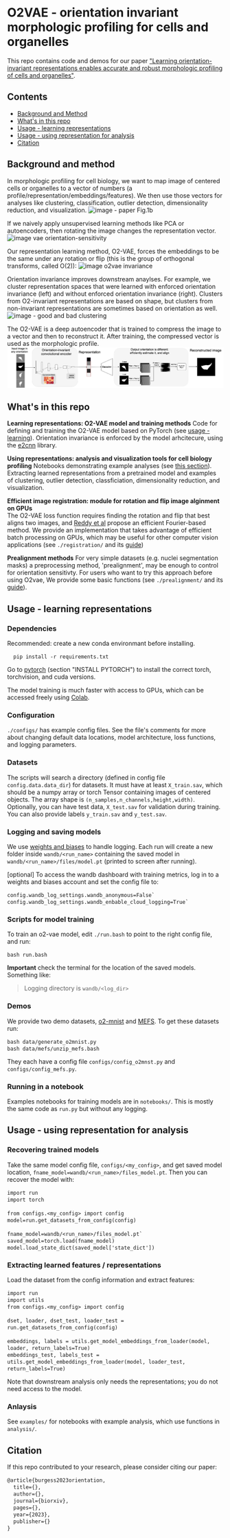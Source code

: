 # O2VAE - orientation invariant morphologic profiling for cells and organelles

This repo contains code and demos for our paper ["Learning orientation-invariant representations enables accurate and robust morphologic profiling of cells and organelles"](https://biorxiv.org/). 

## Contents
- [Background and Method](#method)
- [What's in this repo](#contents)
- [Usage - learning representations](#usage1)
- [Usage - using representation for analysis](#usage2)
- [Citation](#citation)

## <a name="method"/> Background and method
In morphologic profiling for cell biology, we want to map image of centered cells or organelles to a vector of numbers (a profile/representation/embeddings/features). We then use those vectors for analyses like clustering, classification, outlier detection, dimensionality reduction, and visualization. 
![image - paper Fig.1b](./assets/representation_learning_tasks.png)

If we naively apply unsupervised learning methods like PCA or autoencoders, then rotating the image changes the representation vector. 
![image vae orientation-sensitivity](./assets/orientation_sensitive_representation.png)

Our representation learning method, O2-VAE, forces the embeddings to be the same under any rotation or flip (this is the group of orthogonal transforms, called O(2)):
![image o2vae invariance](./assets/o2vae-representation.png)

Orientation invariance improves downstream anaylses. For example, we cluster representation spaces that were learned with enforced orientation invariance (left) and without enforced orientation invariance (right). Clusters from O2-invariant representations are based on shape, but clusters from non-invariant representations are sometimes based on orientation as well. 
![image - good and bad clustering](./assets/mefs_clustering_samples.png)

The O2-VAE is a deep autoencoder that is trained to compress the image to a vector and then to reconstruct it. After training, the compressed vector is used as the morphologic profile. 
![image - o2vae Fig.1a](./assets/o2vae-model.png)


## <a name="contents"> What's in this repo
**Learning representations: O2-VAE model and training methods**
Code for defining and training the O2-VAE model based on PyTorch (see [usage - learning](#usage1)).  Orientation invariance is enforced by the model arhcitecure, using the [e2cnn](https://github.com/QUVA-Lab/e2cnn/) library. 

**Using representations: analysis and visualization tools for cell biology profiling**
Notebooks demonstrating example analyses (see [this section](#usage2)). Extracting learned representations from a pretrained model and examples of clustering, outlier detection, classficiation, dimensionality reduction, and visualization. 

**Efficient image registration: module for rotation and flip image alginment on GPUs**  
The O2-VAE loss function requires finding the rotation and flip that best aligns two images, and [Reddy et al](https://ieeexplore.ieee.org/abstract/document/506761) propose an efficient Fourier-based method. We provide an implementation that takes advantage of efficient batch processing on GPUs, which may be useful for other computer vision applications (see `./registration/` and its [guide](./registration/README.md))

**Prealignment methods** 
For very simple datasets (e.g. nuclei segmentation masks) a preprocessing method, 'prealignment', may be enough to control for orientation sensitivty. For users who want to try this approach before using O2vae, We provide some basic functions (see `./prealignment/` and its [guide](./prealignment/README.md)).


## <a name="usage1"/> Usage - learning representations 
### Dependencies 
Recommended: create a new conda environmant before installing.
```
  pip install -r requirements.txt
```
Go to [pytorch](https://pytorch.org/) (section "INSTALL PYTORCH") to install the correct torch, torchvision, and cuda versions. 

The model training is much faster with access to GPUs, which can be accessed freely using [Colab](https://research.google.com/colaboratory/faq.html). 

### Configuration
`./configs/` has example config files. See the  file's comments for more about changing default data locations, model architecture, loss functions, and logging parameters.

### Datasets 
The scripts will search a directory (defined in config file `config.data.data_dir`) for datasets. It must have at least `X_train.sav`, which should be a numpy array or torch Tensor containing images of centered objects. The array shape is `(n_samples,n_channels,height,width)`. Optionally, you can have test data, `X_test.sav` for validation during training. You can also provide labels `y_train.sav` and `y_test.sav`.


### Logging and saving models
We use [weights and biases](https://wandb.ai/) to handle logging. Each run will create a new folder inside `wandb/<run_name>` containing the saved model in `wandb/<run_name>/files/model.pt` (printed to screen after running). 

[optional] To access the wandb dashboard with training metrics, log in to a weights and biases account and set the config file to:  
```
config.wandb_log_settings.wandb_anonymous=False` 
config.wandb_log_settings.wandb_enbable_cloud_logging=True`
```

### Scripts for model training 
To train an o2-vae model, edit `./run.bash` to point to the right config file, and run:
```
bash run.bash
```
**Important** check the terminal for the location of the saved models. Something like:
> Logging directory is `wandb/<log_dir>`

### Demos
We provide two demo datasets, [o2-mnist](./data/o2_mnist/README.md) and [MEFS](./data/mefs/README.md). To get these datasets run:
```
bash data/generate_o2mnist.py
bash data/mefs/unzip_mefs.bash
```
They each have a config file `configs/config_o2mnst.py` and `configs/config_mefs.py`.

### Running in a notebook
Examples notebooks for training models are in `notebooks/`. This is mostly the same code as `run.py` but without any logging. 

## <a name="usage2"/> Usage - using representation for analysis  
### Recovering trained models 
Take the same model config file, `configs/<my_config>`, and get saved model location, `fname_model=wandb/<run_name>/files_model.pt`. Then you can recover the model with:

```
import run
import torch

from configs.<my_config> import config
model=run.get_datasets_from_config(config)

fname_model=wandb/<run_name>/files_model.pt`
saved_model=torch.load(fname_model)
model.load_state_dict(saved_model['state_dict'])
```

### Extracting learned features / representations
Load the dataset from the config information and extract features:

```
import run 
import utils
from configs.<my_config> import config

dset, loader, dset_test, loader_test = run.get_datasets_from_config(config)

embeddings, labels = utils.get_model_embeddings_from_loader(model, loader, return_labels=True)
embeddings_test, labels_test = utils.get_model_embeddings_from_loader(model, loader_test, return_labels=True)
```
Note that downstream analysis only needs the representations; you do not need access to the model. 

### Anlaysis 
See `examples/` for notebooks with example analysis, which use functions in `analysis/`.

## <a name="citation"/> Citation
If this repo contributed to your research, please consider citing our paper:
```
@article{burgess2023orientation,
  title={},
  author={},
  journal={biorxiv},
  pages={},
  year={2023},
  publisher={}
}
```

